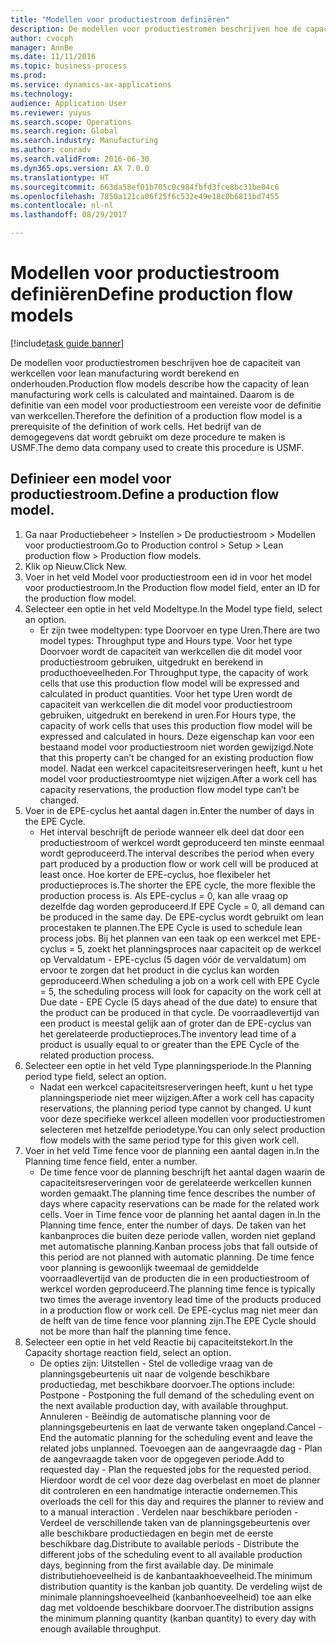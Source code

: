 ```yaml
--- 
title: "Modellen voor productiestroom definiëren"
description: De modellen voor productiestromen beschrijven hoe de capaciteit van werkcellen voor lean manufacturing wordt berekend en onderhouden.
author: cvocph
manager: AnnBe
ms.date: 11/11/2016
ms.topic: business-process
ms.prod: 
ms.service: dynamics-ax-applications
ms.technology: 
audience: Application User
ms.reviewer: yuyus
ms.search.scope: Operations
ms.search.region: Global
ms.search.industry: Manufacturing
ms.author: conradv
ms.search.validFrom: 2016-06-30
ms.dyn365.ops.version: AX 7.0.0
ms.translationtype: HT
ms.sourcegitcommit: 663da58ef01b705c0c984fbfd3fce8bc31be04c6
ms.openlocfilehash: 7850a121ca06f25f6c532e49e18c0b6811bd7455
ms.contentlocale: nl-nl
ms.lasthandoff: 08/29/2017

---
```

# <a name="define-production-flow-models"></a><span data-ttu-id="9f413-103">Modellen voor productiestroom definiëren</span><span class="sxs-lookup"><span data-stu-id="9f413-103">Define production flow models</span></span>

[!include[task guide banner](../../includes/task-guide-banner.md)]

<span data-ttu-id="9f413-104">De modellen voor productiestromen beschrijven hoe de capaciteit van werkcellen voor lean manufacturing wordt berekend en onderhouden.</span><span class="sxs-lookup"><span data-stu-id="9f413-104">Production flow models describe how the capacity of lean manufacturing work cells is calculated and maintained.</span></span> <span data-ttu-id="9f413-105">Daarom is de definitie van een model voor productiestroom een vereiste voor de definitie van werkcellen.</span><span class="sxs-lookup"><span data-stu-id="9f413-105">Therefore the definition of a production flow model is a prerequisite of the definition of work cells.</span></span> <span data-ttu-id="9f413-106">Het bedrijf van de demogegevens dat wordt gebruikt om deze procedure te maken is USMF.</span><span class="sxs-lookup"><span data-stu-id="9f413-106">The demo data company used to create this procedure is USMF.</span></span>


## <a name="define-a-production-flow-model"></a><span data-ttu-id="9f413-107">Definieer een model voor productiestroom.</span><span class="sxs-lookup"><span data-stu-id="9f413-107">Define a production flow model.</span></span> 
1. <span data-ttu-id="9f413-108">Ga naar Productiebeheer > Instellen > De productiestroom > Modellen voor productiestroom.</span><span class="sxs-lookup"><span data-stu-id="9f413-108">Go to Production control > Setup > Lean production flow > Production flow models.</span></span>
2. <span data-ttu-id="9f413-109">Klik op Nieuw.</span><span class="sxs-lookup"><span data-stu-id="9f413-109">Click New.</span></span>
3. <span data-ttu-id="9f413-110">Voer in het veld Model voor productiestroom een id in voor het model voor productiestroom.</span><span class="sxs-lookup"><span data-stu-id="9f413-110">In the Production flow model field, enter an ID for the production flow model.</span></span>
4. <span data-ttu-id="9f413-111">Selecteer een optie in het veld Modeltype.</span><span class="sxs-lookup"><span data-stu-id="9f413-111">In the Model type field, select an option.</span></span>
    * <span data-ttu-id="9f413-112">Er zijn twee modeltypen: type Doorvoer en type Uren.</span><span class="sxs-lookup"><span data-stu-id="9f413-112">There are two model types: Throughput type and Hours type.</span></span> <span data-ttu-id="9f413-113">Voor het type Doorvoer wordt de capaciteit van werkcellen die dit model voor productiestroom gebruiken, uitgedrukt en berekend in producthoeveelheden.</span><span class="sxs-lookup"><span data-stu-id="9f413-113">For Throughput type, the capacity of work cells that use this production flow model will be expressed and calculated in product quantities.</span></span> <span data-ttu-id="9f413-114">Voor het type Uren wordt de capaciteit van werkcellen die dit model voor productiestroom gebruiken, uitgedrukt en berekend in uren.</span><span class="sxs-lookup"><span data-stu-id="9f413-114">For Hours type, the capacity of work cells that uses this production flow model will be expressed and calculated in hours.</span></span> <span data-ttu-id="9f413-115">Deze eigenschap kan voor een bestaand model voor productiestroom niet worden gewijzigd.</span><span class="sxs-lookup"><span data-stu-id="9f413-115">Note that this property can’t be changed for an existing production flow model.</span></span> <span data-ttu-id="9f413-116">Nadat een werkcel capaciteitsreserveringen heeft, kunt u het model voor productiestroomtype niet wijzigen.</span><span class="sxs-lookup"><span data-stu-id="9f413-116">After a work cell has capacity reservations, the production flow model type can’t be changed.</span></span>  
5. <span data-ttu-id="9f413-117">Voer in de EPE-cyclus het aantal dagen in.</span><span class="sxs-lookup"><span data-stu-id="9f413-117">Enter the number of days in the EPE Cycle.</span></span>
    * <span data-ttu-id="9f413-118">Het interval beschrijft de periode wanneer elk deel dat door een productiestroom of werkcel wordt geproduceerd ten minste eenmaal wordt geproduceerd.</span><span class="sxs-lookup"><span data-stu-id="9f413-118">The interval describes the period when every part produced by a production flow or work cell will be produced at least once.</span></span> <span data-ttu-id="9f413-119">Hoe korter de EPE-cyclus, hoe flexibeler het productieproces is.</span><span class="sxs-lookup"><span data-stu-id="9f413-119">The shorter the EPE cycle, the more flexible the production process is.</span></span> <span data-ttu-id="9f413-120">Als EPE-cyclus = 0, kan alle vraag op dezelfde dag worden geproduceerd.</span><span class="sxs-lookup"><span data-stu-id="9f413-120">If EPE Cycle = 0, all demand can be produced in the same day.</span></span> <span data-ttu-id="9f413-121">De EPE-cyclus wordt gebruikt om lean procestaken te plannen.</span><span class="sxs-lookup"><span data-stu-id="9f413-121">The EPE Cycle is used to schedule lean process jobs.</span></span> <span data-ttu-id="9f413-122">Bij het plannen van een taak op een werkcel met EPE-cyclus = 5, zoekt het planningsproces naar capaciteit op de werkcel op Vervaldatum - EPE-cyclus (5 dagen vóór de vervaldatum) om ervoor te zorgen dat het product in die cyclus kan worden geproduceerd.</span><span class="sxs-lookup"><span data-stu-id="9f413-122">When scheduling a job on a work cell with EPE Cycle = 5, the scheduling process will look for capacity on the work cell at Due date - EPE Cycle (5 days ahead of the due date) to ensure that the product can be produced in that cycle.</span></span> <span data-ttu-id="9f413-123">De voorraadlevertijd van een product is meestal gelijk aan of groter dan de EPE-cyclus van het gerelateerde productieproces.</span><span class="sxs-lookup"><span data-stu-id="9f413-123">The inventory lead time of a product is usually equal to or greater than the EPE Cycle of the related production process.</span></span>  
6. <span data-ttu-id="9f413-124">Selecteer een optie in het veld Type planningsperiode.</span><span class="sxs-lookup"><span data-stu-id="9f413-124">In the Planning period type field, select an option.</span></span>
    * <span data-ttu-id="9f413-125">Nadat een werkcel capaciteitsreserveringen heeft, kunt u het type planningsperiode niet meer wijzigen.</span><span class="sxs-lookup"><span data-stu-id="9f413-125">After a work cell has capacity reservations, the planning period type cannot by changed.</span></span> <span data-ttu-id="9f413-126">U kunt voor deze specifieke werkcel alleen modellen voor productiestromen selecteren met hetzelfde periodetype.</span><span class="sxs-lookup"><span data-stu-id="9f413-126">You can only select production flow models with the same period type for this given work cell.</span></span>  
7. <span data-ttu-id="9f413-127">Voer in het veld Time fence voor de planning een aantal dagen in.</span><span class="sxs-lookup"><span data-stu-id="9f413-127">In the Planning time fence field, enter a number.</span></span>
    * <span data-ttu-id="9f413-128">De time fence voor de planning beschrijft het aantal dagen waarin de capaciteitsreserveringen voor de gerelateerde werkcellen kunnen worden gemaakt.</span><span class="sxs-lookup"><span data-stu-id="9f413-128">The planning time fence describes the number of days where capacity reservations can be made for the related work cells.</span></span> <span data-ttu-id="9f413-129">Voer in Time fence voor de planning het aantal dagen in.</span><span class="sxs-lookup"><span data-stu-id="9f413-129">In the Planning time fence, enter the number of days.</span></span>   <span data-ttu-id="9f413-130">De taken van het kanbanproces die buiten deze periode vallen, worden niet gepland met automatische planning.</span><span class="sxs-lookup"><span data-stu-id="9f413-130">Kanban process jobs that fall outside of this period are not planned with automatic planning.</span></span> <span data-ttu-id="9f413-131">De time fence voor planning is gewoonlijk tweemaal de gemiddelde voorraadlevertijd van de producten die in een productiestroom of werkcel worden geproduceerd.</span><span class="sxs-lookup"><span data-stu-id="9f413-131">The planning time fence is typically two times the average inventory lead time of the products produced in a production flow or work cell.</span></span> <span data-ttu-id="9f413-132">De EPE-cyclus mag niet meer dan de helft van de time fence voor planning zijn.</span><span class="sxs-lookup"><span data-stu-id="9f413-132">The EPE Cycle should not be more than half the planning time fence.</span></span>     
8. <span data-ttu-id="9f413-133">Selecteer een optie in het veld Reactie bij capaciteitstekort.</span><span class="sxs-lookup"><span data-stu-id="9f413-133">In the Capacity shortage reaction field, select an option.</span></span>
    * <span data-ttu-id="9f413-134">De opties zijn: Uitstellen - Stel de volledige vraag van de planningsgebeurtenis uit naar de volgende beschikbare productiedag, met beschikbare doorvoer.</span><span class="sxs-lookup"><span data-stu-id="9f413-134">The options include:   Postpone - Postponing the full demand of the scheduling event on the next available production day, with available throughput.</span></span> <span data-ttu-id="9f413-135">Annuleren - Beëindig de automatische planning voor de planningsgebeurtenis en laat de verwante taken ongepland.</span><span class="sxs-lookup"><span data-stu-id="9f413-135">Cancel - End the automatic planning for the scheduling event and leave the related jobs unplanned.</span></span>   <span data-ttu-id="9f413-136">Toevoegen aan de aangevraagde dag - Plan de aangevraagde taken voor de opgegeven periode.</span><span class="sxs-lookup"><span data-stu-id="9f413-136">Add to requested day - Plan the requested jobs for the requested period.</span></span> <span data-ttu-id="9f413-137">Hierdoor wordt de cel voor deze dag overbelast en moet de planner dit controleren en een handmatige interactie ondernemen.</span><span class="sxs-lookup"><span data-stu-id="9f413-137">This overloads the cell for this day and requires the planner to review and to a manual interaction .</span></span>   <span data-ttu-id="9f413-138">Verdelen naar beschikbare perioden - Verdeel de verschillende taken van de planningsgebeurtenis over alle beschikbare productiedagen en begin met de eerste beschikbare dag.</span><span class="sxs-lookup"><span data-stu-id="9f413-138">Distribute to available periods - Distribute the different jobs of the scheduling event to all available production days, beginning from the first available day.</span></span> <span data-ttu-id="9f413-139">De minimale distributiehoeveelheid is de kanbantaakhoeveelheid.</span><span class="sxs-lookup"><span data-stu-id="9f413-139">The minimum distribution quantity is the kanban job quantity.</span></span> <span data-ttu-id="9f413-140">De verdeling wijst de minimale planningshoeveelheid (kanbanhoeveelheid) toe aan elke dag met voldoende beschikbare doorvoer.</span><span class="sxs-lookup"><span data-stu-id="9f413-140">The distribution assigns the minimum planning quantity (kanban quantity) to every day with enough available throughput.</span></span>  



